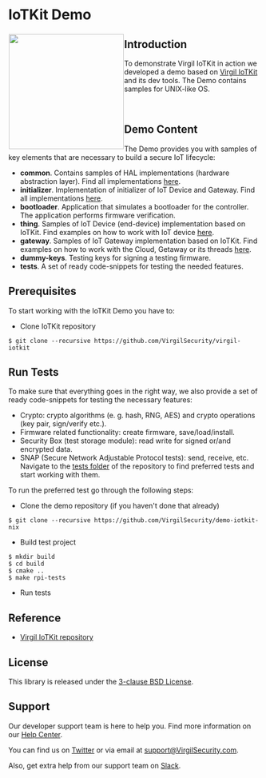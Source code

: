 # IoTKit Demo

<a href="https://developer.virgilsecurity.com/docs"><img width="230px" src="https://cdn.virgilsecurity.com/assets/images/github/logos/iotkit/IoTKit.png" align="left" hspace="1" vspace="3"></a>

## Introduction
To demonstrate Virgil IoTKit in action we developed a demo based on [Virgil IoTKit](https://github.com/VirgilSecurity/virgil-iotkit) and its dev tools. The Demo contains samples for UNIX-like OS.

&nbsp;

## Demo Content
The Demo provides you with samples of key elements that are necessary to build a secure IoT lifecycle:
- **common**. Contains samples of HAL implementations (hardware abstraction layer). Find all implementations [here](/common/src/sdk-impl).
- **initializer**. Implementation of initializer of IoT Device and Gateway. Find all implementations [here](/initializer/src/main.c).
- **bootloader**. Application that simulates a bootloader for the controller. The application performs firmware verification.
- **thing**. Samples of IoT Device (end-device) implementation based on IoTKit. Find examples on how to work with IoT device [here](/thing/src/main.c).
- **gateway**. Samples of IoT Gateway implementation based on IoTKit. Find examples on how to work with the Cloud, Getaway or its threads [here](/gateway/src).
- **dummy-keys**. Testing keys for signing a testing firmware.
- **tests**. A set of ready code-snippets for testing the needed features.


## Prerequisites
To start working with the IoTKit Demo you have to:
- Clone IoTKit repository
```shell
$ git clone --recursive https://github.com/VirgilSecurity/virgil-iotkit
```
## Run Tests
To make sure that everything goes in the right way, we also provide a set of ready code-snippets for testing the necessary features:
- Crypto: crypto algorithms (e. g. hash, RNG, AES) and crypto operations (key pair, sign/verify etc.).
- Firmware related functionality: create firmware, save/load/install.
- Security Box (test storage module): read write for signed or/and encrypted data.
- SNAP (Secure Network Adjustable Protocol tests): send, receive, etc.
Navigate to the [tests folder](/tests) of the repository to find preferred tests and start working with them.

To run the preferred test go through the following steps:
- Clone the demo repository (if you haven't done that already)
```shell
$ git clone --recursive https://github.com/VirgilSecurity/demo-iotkit-nix
```
- Build test project
```shell
$ mkdir build
$ cd build
$ cmake ..
$ make rpi-tests
```
- Run tests

## Reference
- [Virgil IoTKit repository](https://github.com/VirgilSecurity/virgil-iotkit)


## License

This library is released under the [3-clause BSD License](LICENSE).

<div id='support'/>

## Support
Our developer support team is here to help you. Find more information on our [Help Center](https://help.virgilsecurity.com/).

You can find us on [Twitter](https://twitter.com/VirgilSecurity) or via email at support@VirgilSecurity.com.

Also, get extra help from our support team on [Slack](https://virgilsecurity.com/join-community).
